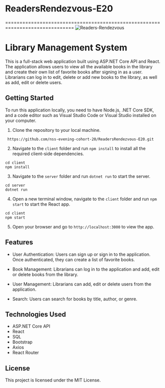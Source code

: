 # ReadersRendezvous-E20
==============================================================================
![Readers-Rendezvous](https://user-images.githubusercontent.com/85176043/234161354-897b540f-73c2-4a92-a413-c55a3955e15d.png)


# Library Management System

This is a full-stack web application built using ASP.NET Core API and React. The application allows users to view all the available books in the library and create their own list of favorite books after signing in as a user. Librarians can log in to edit, delete or add new books to the library, as well as add, edit or delete users.

## Getting Started

To run this application locally, you need to have Node.js, .NET Core SDK, and a code editor such as Visual Studio Code or Visual Studio installed on your computer.

1. Clone the repository to your local machine.
```
 https://github.com/nss-evening-cohort-20/ReadersRendezvous-E20.git
```

2. Navigate to the `client` folder and run `npm install` to install all the required client-side dependencies.

```
cd client
npm install
```

3. Navigate to the `server` folder and run `dotnet run` to start the server.

```
cd server
dotnet run
```

4. Open a new terminal window, navigate to the `client` folder and run `npm start` to start the React app.

```
cd client
npm start
```

5. Open your browser and go to `http://localhost:3000` to view the app.

## Features

- User Authentication: Users can sign up or sign in to the application. Once authenticated, they can create a list of favorite books.

- Book Management: Librarians can log in to the application and add, edit or delete books from the library.

- User Management: Librarians can add, edit or delete users from the application.

- Search: Users can search for books by title, author, or genre.

## Technologies Used

- ASP.NET Core API
- React
- SQL
- Bootstrap
- Axios
- React Router

## License

This project is licensed under the MIT License. 
